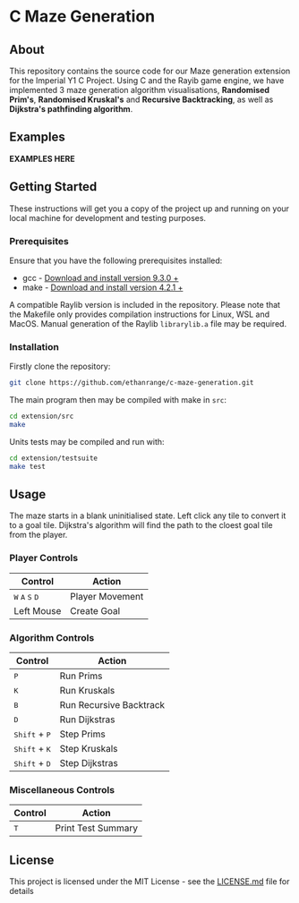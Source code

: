 # C Maze Generation

## About

This repository contains the source code for our Maze generation extension for the Imperial Y1 C Project. Using C and the Rayib game engine, we have implemented 3 maze generation algorithm visualisations, **Randomised Prim's**, **Randomised Kruskal's** and **Recursive Backtracking**, as well as **Dijkstra's pathfinding algorithm**.

## Examples

**EXAMPLES HERE**

## Getting Started

These instructions will get you a copy of the project up and running on your local machine for development and testing purposes.

### Prerequisites

Ensure that you have the following prerequisites installed:

* gcc - [Download and install version 9.3.0 +](https://gcc.gnu.org/)
* make - [Download and install version 4.2.1 +](https://www.gnu.org/software/make/)

A compatible Raylib version is included in the repository. Please note that the Makefile only provides compilation instructions for Linux, WSL and MacOS. Manual generation of the Raylib `librarylib.a` file may be required.

### Installation

Firstly clone the repository:

``` bash
git clone https://github.com/ethanrange/c-maze-generation.git
```

The main program then may be compiled with make in `src`:

```bash
cd extension/src
make
```

Units tests may be compiled and run with:

```bash
cd extension/testsuite
make test
```

## Usage

The maze starts in a blank uninitialised state. Left click any tile to convert it to a goal tile. Dijkstra's algorithm will find the path to the cloest goal tile from the player.

### **Player Controls**

| Control                                             | Action          |
|-----------------------------------------------------|-----------------|
| <kbd>W</kbd> <kbd>A</kbd> <kbd>S</kbd> <kbd>D</kbd> | Player Movement |
| Left Mouse                                          | Create Goal     |

### **Algorithm Controls**

| Control                         | Action                  |
|---------------------------------|-------------------------|
| <kbd>P</kbd>                    | Run Prims               |
| <kbd>K</kbd>                    | Run Kruskals            |
| <kbd>B</kbd>                    | Run Recursive Backtrack |
| <kbd>D</kbd>                    | Run Dijkstras           |
| <kbd>Shift</kbd> + <kbd>P</kbd> | Step Prims              |
| <kbd>Shift</kbd> + <kbd>K</kbd> | Step Kruskals           |
| <kbd>Shift</kbd> + <kbd>D</kbd> | Step Dijkstras          |

### **Miscellaneous Controls**

| Control                   | Action       |
| -----------               | -----------  |
| <kbd>T</kbd> | Print Test Summary

## License

This project is licensed under the MIT License - see the [LICENSE.md](LICENSE.md) file for details
